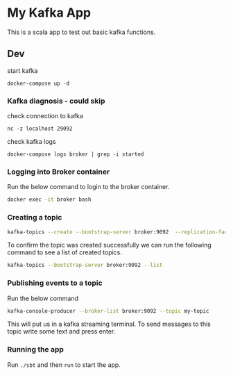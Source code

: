 # My Kafka App

This is a scala app to test out basic kafka functions.

## Dev

start kafka

```shell
docker-compose up -d
```


### Kafka diagnosis - could skip

check connection to kafka
```shell
nc -z localhost 29092
```

check kafka logs
```shell
docker-compose logs broker | grep -i started
```

### Logging into Broker container

Run the below command to login to the broker container.

```bash
docker exec -it broker bash
```

### Creating a topic

```bash
kafka-topics --create --bootstrap-server broker:9092  --replication-factor 1 --partitions 1 --topic my-topic
```

To confirm the topic was created successfully we can run the following command to see a list of created topics.

```bash
kafka-topics --bootstrap-server broker:9092 --list
```

### Publishing events to a topic

Run the below command

```bash
kafka-console-producer --broker-list broker:9092 --topic my-topic
```

This will put us in a kafka streaming terminal. To send messages to this topic write some text and press enter.

### Running the app

Run `./sbt` and then `run` to start the app.
